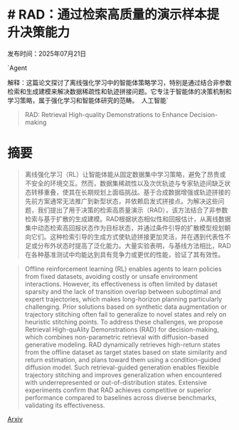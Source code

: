 # # RAD：通过检索高质量的演示样本提升决策能力

发布时间：2025年07月21日

`Agent

解释：这篇论文探讨了离线强化学习中的智能体策略学习，特别是通过结合非参数检索和生成建模来解决数据稀疏性和轨迹拼接问题。它专注于智能体的决策机制和学习策略，属于强化学习和智能体研究的范畴。` `人工智能`

> RAD: Retrieval High-quality Demonstrations to Enhance Decision-making

# 摘要

> 离线强化学习（RL）让智能体能从固定数据集中学习策略，避免了昂贵或不安全的环境交互。然而，数据集稀疏性以及次优轨迹与专家轨迹间缺乏状态转移重叠，使其在长期规划上面临挑战。基于合成数据增强或轨迹拼接的先前方案通常无法推广到新型状态，并依赖启发式拼接点。为解决这些问题，我们提出了用于决策的检索高质量演示（RAD），该方法结合了非参数检索与基于扩散的生成建模。RAD根据状态相似性和回报估计，从离线数据集中动态检索高回报状态作为目标状态，并通过条件引导的扩散模型规划朝向它们。这种检索引导的生成方式使轨迹拼接更加灵活，并在遇到代表性不足或分布外状态时提高了泛化能力。大量实验表明，与基线方法相比，RAD在各种基准测试中均能达到具有竞争力或更优的性能，验证了其有效性。

> Offline reinforcement learning (RL) enables agents to learn policies from fixed datasets, avoiding costly or unsafe environment interactions. However, its effectiveness is often limited by dataset sparsity and the lack of transition overlap between suboptimal and expert trajectories, which makes long-horizon planning particularly challenging. Prior solutions based on synthetic data augmentation or trajectory stitching often fail to generalize to novel states and rely on heuristic stitching points. To address these challenges, we propose Retrieval High-quAlity Demonstrations (RAD) for decision-making, which combines non-parametric retrieval with diffusion-based generative modeling. RAD dynamically retrieves high-return states from the offline dataset as target states based on state similarity and return estimation, and plans toward them using a condition-guided diffusion model. Such retrieval-guided generation enables flexible trajectory stitching and improves generalization when encountered with underrepresented or out-of-distribution states. Extensive experiments confirm that RAD achieves competitive or superior performance compared to baselines across diverse benchmarks, validating its effectiveness.

[Arxiv](https://arxiv.org/abs/2507.15356)